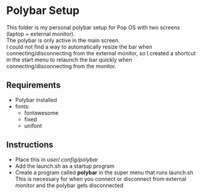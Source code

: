 # Polybar Setup

This folder is my personal polybar setup for Pop OS with two screens (laptop + external monitor).  
The polybar is only active in the main screen.  
I could not find a way to automatically resize the bar when connecting/disconnecting from the external monitor, so I created a shortcut in the start menu to relaunch the bar quickly when connecting/disconnecting from the monitor.

## Requirements
- Polybar installed
- fonts:
    - fontawesome
    - fixed
    - unifont

## Instructions

- Place this in *user/.config/polybar*
- Add the launch.sh as a startup program
- Create a program called **polybar** in the super menu that runs launch.sh  
    This is necessary for when you connect or disconnect from external monitor and the polybar gets disconnected


